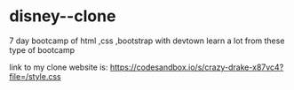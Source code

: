 # disney--clone
7 day bootcamp of html ,css ,bootstrap with devtown
learn a lot from these type of bootcamp 
 
link to my clone website is: https://codesandbox.io/s/crazy-drake-x87vc4?file=/style.css
